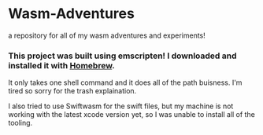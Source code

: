 # Wasm-Adventures
a repository for all of my wasm adventures and experiments!


### This project was built using emscripten! I downloaded and installed it with [Homebrew](https://brew.sh).
It only takes one shell command and it does all of the path buisness. I'm tired so sorry for the trash explaination.

I also tried to use Swiftwasm for the swift files, but my machine is not working with the latest xcode version yet, 
so I was unable to install all of the tooling. 
